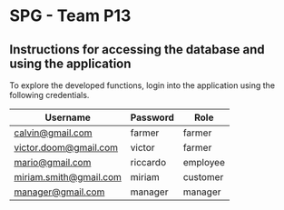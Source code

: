 # SPG - Team P13
## Instructions for accessing the database and using the application
To explore the developed functions, login into the application using the following credentials.

| Username               |  Password       |  Role      |
| ---------------        | --------------- | ---------- |
|calvin@gmail.com        | farmer          |   farmer   |
|victor.doom@gmail.com   | victor          | farmer     |
|mario@gmail.com         | riccardo        |  employee  |
|miriam.smith@gmail.com  | miriam          | customer   |
|manager@gmail.com       | manager         | manager    |
